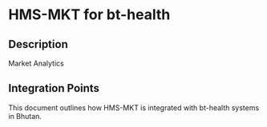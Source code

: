 # HMS-MKT for bt-health

## Description

Market Analytics

## Integration Points

This document outlines how HMS-MKT is integrated with bt-health systems in Bhutan.
